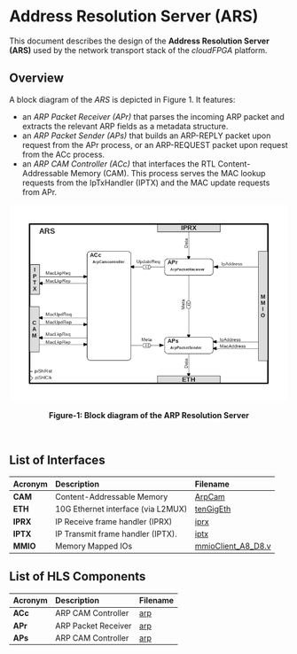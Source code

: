 # Address Resolution Server (ARS)

This document describes the design of the **Address Resolution Server (ARS)** used by the network transport stack of the *cloudFPGA* platform.

## Overview
A block diagram of the *ARS* is depicted in Figure 1. It features: 
  - an *ARP Packet Receiver (APr)* that parses the incoming ARP packet and extracts the relevant ARP fields as a metadata structure. 
  - an *ARP Packet Sender (APs)* that builds an ARP-REPLY packet upon request from the APr process, or an ARP-REQUEST packet upon request from the ACc process.
  - an *ARP CAM Controller (ACc)* that interfaces the RTL Content-Addressable Memory (CAM). This process serves the MAC lookup requests from the IpTxHandler (IPTX) and the MAC update requests from APr.

![Block diagram of the ARS](https://github.com/cloudFPGA/cFDK/blob/main/DOC/NTS/./images/Fig-ARS-Structure.bmp?raw=true#center)
<p align="center"><b>Figure-1: Block diagram of the ARP Resolution Server</b></p>
<br>

## List of Interfaces

| Acronym                                           | Description                                           | Filename
|:--------------------------------------------------|:------------------------------------------------------|:--------------
| **CAM**                                           | Content-Addressable Memory                            | [ArpCam](../../SRA/LIB/SHELL/LIB/hdl/nts/nts_TcpIp_ArpCam.vhd)
| **ETH**                                           | 10G Ethernet interface (via L2MUX)                    | [tenGigEth](../../SRA/LIB/SHELL/LIB/hdl/eth/tenGigEth.v)
| **IPRX**                                          | IP Receive frame handler (IPRX)                       | [iprx](../../SRA/LIB/SHELL/LIB/hls/NTS/iprx/src/iprx.cpp)
| **IPTX**                                          | IP Transmit frame handler (IPTX).                     | [iptx](../../SRA/LIB/SHELL/LIB/hls/NTS/iptx/src/iptx.cpp)
| **MMIO**                                          | Memory Mapped IOs                                     | [mmioClient_A8_D8.v](../../SRA/LIB/SHELL/LIB/hdl/mmio/mmioClient_A8_D8.v)

## List of HLS Components

| Acronym       | Description                | Filename
|:--------------|:---------------------------|:--------------
| **ACc**       | ARP CAM Controller         | [arp](../../SRA/LIB/SHELL/LIB/hls/NTS/arp/src/arp.cpp)
| **APr**       | ARP Packet Receiver        | [arp](../../SRA/LIB/SHELL/LIB/hls/NTS/arp/src/arp.cpp)
| **APs**       | ARP CAM Controller         | [arp](../../SRA/LIB/SHELL/LIB/hls/NTS/arp/src/arp.cpp)


